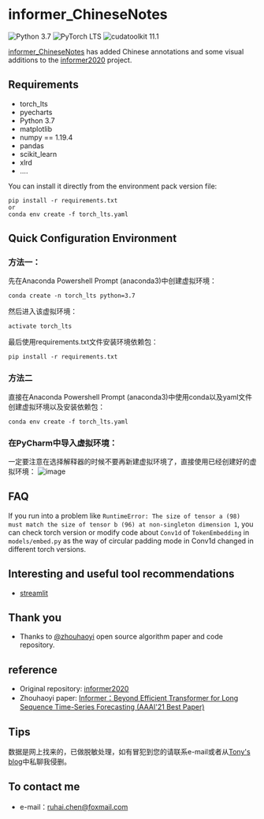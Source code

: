 # informer_ChineseNotes

![Python 3.7](https://img.shields.io/badge/python-3.7-green.svg?style=plastic)
![PyTorch LTS](https://img.shields.io/badge/PyTorch-lts%20-%23EE4C2C.svg?style=plastic)
![cudatoolkit 11.1](https://img.shields.io/badge/cudatoolkit-11.1-green.svg?style=plastic)

[informer_ChineseNotes](https://github.com/chenruhai/informer_ChineseNotes) has added Chinese annotations and some visual additions to the [informer2020](https://github.com/zhouhaoyi/Informer2020) project.


## Requirements
- torch_lts
- pyecharts
- Python 3.7
- matplotlib
- numpy == 1.19.4
- pandas
- scikit_learn
- xlrd
- ....

You can install it directly from the environment pack version file:
```
pip install -r requirements.txt
or
conda env create -f torch_lts.yaml
```

## Quick Configuration Environment

### 方法一：
先在Anaconda Powershell Prompt (anaconda3)中创建虚拟环境：
```
conda create -n torch_lts python=3.7
```
然后进入该虚拟环境：
```
activate torch_lts
```
最后使用requirements.txt文件安装环境依赖包：
```
pip install -r requirements.txt

```

### 方法二
直接在Anaconda Powershell Prompt (anaconda3)中使用conda以及yaml文件创建虚拟环境以及安装依赖包：
```
conda env create -f torch_lts.yaml
```

### 在PyCharm中导入虚拟环境：
一定要注意在选择解释器的时候不要再新建虚拟环境了，直接使用已经创建好的虚拟环境：
![image](https://user-images.githubusercontent.com/47185449/176341835-506057a2-479b-414b-a88b-45ff0f1650db.png)


## FAQ
If you run into a problem like `RuntimeError: The size of tensor a (98) must match the size of tensor b (96) at non-singleton dimension 1`, you can check torch version or modify code about `Conv1d` of `TokenEmbedding` in `models/embed.py` as the way of circular padding mode in Conv1d changed in different torch versions.

## Interesting and useful tool recommendations
* [streamlit](https://awesome-streamlit.org/)


## Thank you
* Thanks to [@zhouhaoyi](https://github.com/zhouhaoyi) open source algorithm paper and code repository.


## reference
* Original repository: [informer2020](https://github.com/zhouhaoyi/Informer2020)
* Zhouhaoyi paper: [Informer：Beyond Efficient Transformer for Long Sequence Time-Series Forecasting (AAAI'21 Best Paper)](https://arxiv.org/abs/2012.07436)

## Tips
数据是网上找来的，已做脱敏处理，如有冒犯到您的请联系e-mail或者从[Tony's blog](https://blog.csdn.net/qq_42658739?type=blog)中私聊我侵删。

## To contact me
* e-mail：ruhai.chen@foxmail.com




